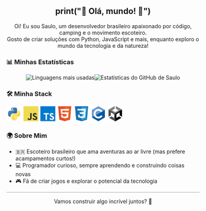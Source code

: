 <h2 align="center">print("👋 Olá, mundo! 👋")</h2>

<div align="center">
  <p>Oi! Eu sou Saulo, um desenvolvedor brasileiro apaixonado por código, camping e o movimento escoteiro. <br> Gosto de criar soluções com Python, JavaScript e mais, enquanto exploro o mundo da tecnologia e da natureza!</p>
</div>

<div align="left">
  <h3>📊 Minhas Estatísticas</h3>
  <div align="center">
    <img width="390" height="180" src="https://github-readme-stats.vercel.app/api/top-langs/?username=Saulo-Ferro-Maciel&layout=compact&langs_count=7&theme=tokyonight" alt="Linguagens mais usadas"/><img width="420" height="185" src="https://github-readme-stats.vercel.app/api?username=Saulo-Ferro-Maciel&show_icons=true&theme=tokyonight" alt="Estatísticas do GitHub de Saulo"/>
  </div>
</div>



<div align="lefth">
  <h3>🛠️ Minha Stack</h3>
  <img height="40px" src="https://raw.githubusercontent.com/devicons/devicon/master/icons/python/python-original.svg" alt="Python">
  <img height="40px" src="https://raw.githubusercontent.com/devicons/devicon/master/icons/javascript/javascript-original.svg" alt="JavaScript">
  <img height="40px" src="https://raw.githubusercontent.com/devicons/devicon/master/icons/typescript/typescript-original.svg" alt="TypeScript">
  <img height="40px" src="https://raw.githubusercontent.com/devicons/devicon/master/icons/html5/html5-original.svg" alt="HTML5">
  <img height="40px" src="https://raw.githubusercontent.com/devicons/devicon/master/icons/css3/css3-original.svg" alt="CSS3">
  <img height="40px" src="https://raw.githubusercontent.com/devicons/devicon/master/icons/c/c-original.svg" alt="C">
  <img height="40px" src="https://raw.githubusercontent.com/devicons/devicon/master/icons/unity/unity-original.svg" alt="Unity">
</div>

<div align="left">
  <h3>🌍 Sobre Mim</h3>
  <ul>
    <li>🇧🇷 Escoteiro brasileiro que ama aventuras ao ar livre (mas prefere acampamentos curtos!)</li>
    <li>💻 Programador curioso, sempre aprendendo e construindo coisas novas</li>
    <li>🎮 Fã de criar jogos e explorar o potencial da tecnologia</li>
  </ul>
</div>

<hr style="width: 100%; height: 2px; border: none; background-color: #ccc;">

<div align="center">
  <p>Vamos construir algo incrível juntos? 🚀</p>
</div>

